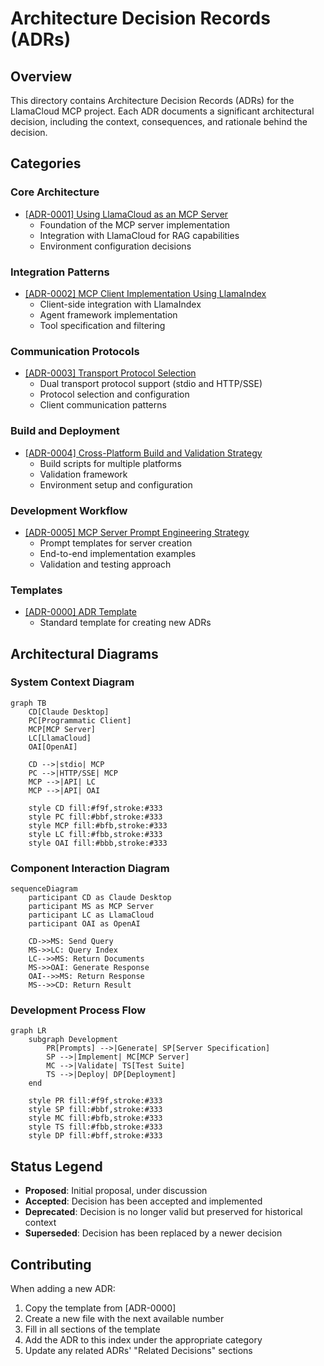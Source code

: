 # Architecture Decision Records (ADRs)

## Overview

This directory contains Architecture Decision Records (ADRs) for the LlamaCloud MCP project. Each ADR documents a significant architectural decision, including the context, consequences, and rationale behind the decision.

## Categories

### Core Architecture
- [[ADR-0001] Using LlamaCloud as an MCP Server](0001-llamacloud-mcp-server.md)
  - Foundation of the MCP server implementation
  - Integration with LlamaCloud for RAG capabilities
  - Environment configuration decisions

### Integration Patterns
- [[ADR-0002] MCP Client Implementation Using LlamaIndex](0002-mcp-client-implementation.md)
  - Client-side integration with LlamaIndex
  - Agent framework implementation
  - Tool specification and filtering

### Communication Protocols
- [[ADR-0003] Transport Protocol Selection](0003-transport-protocol-selection.md)
  - Dual transport protocol support (stdio and HTTP/SSE)
  - Protocol selection and configuration
  - Client communication patterns

### Build and Deployment
- [[ADR-0004] Cross-Platform Build and Validation Strategy](0004-build-and-validation.md)
  - Build scripts for multiple platforms
  - Validation framework
  - Environment setup and configuration

### Development Workflow
- [[ADR-0005] MCP Server Prompt Engineering Strategy](0005-mcp-server-prompt-engineering.md)
  - Prompt templates for server creation
  - End-to-end implementation examples
  - Validation and testing approach

### Templates
- [[ADR-0000] ADR Template](0000-adr-template.md)
  - Standard template for creating new ADRs

## Architectural Diagrams

### System Context Diagram

```mermaid
graph TB
    CD[Claude Desktop]
    PC[Programmatic Client]
    MCP[MCP Server]
    LC[LlamaCloud]
    OAI[OpenAI]
    
    CD -->|stdio| MCP
    PC -->|HTTP/SSE| MCP
    MCP -->|API| LC
    MCP -->|API| OAI
    
    style CD fill:#f9f,stroke:#333
    style PC fill:#bbf,stroke:#333
    style MCP fill:#bfb,stroke:#333
    style LC fill:#fbb,stroke:#333
    style OAI fill:#bbb,stroke:#333
```

### Component Interaction Diagram

```mermaid
sequenceDiagram
    participant CD as Claude Desktop
    participant MS as MCP Server
    participant LC as LlamaCloud
    participant OAI as OpenAI

    CD->>MS: Send Query
    MS->>LC: Query Index
    LC-->>MS: Return Documents
    MS->>OAI: Generate Response
    OAI-->>MS: Return Response
    MS-->>CD: Return Result
```

### Development Process Flow

```mermaid
graph LR
    subgraph Development
        PR[Prompts] -->|Generate| SP[Server Specification]
        SP -->|Implement| MC[MCP Server]
        MC -->|Validate| TS[Test Suite]
        TS -->|Deploy| DP[Deployment]
    end
    
    style PR fill:#f9f,stroke:#333
    style SP fill:#bbf,stroke:#333
    style MC fill:#bfb,stroke:#333
    style TS fill:#fbb,stroke:#333
    style DP fill:#bff,stroke:#333
```

## Status Legend

- **Proposed**: Initial proposal, under discussion
- **Accepted**: Decision has been accepted and implemented
- **Deprecated**: Decision is no longer valid but preserved for historical context
- **Superseded**: Decision has been replaced by a newer decision

## Contributing

When adding a new ADR:
1. Copy the template from [ADR-0000]
2. Create a new file with the next available number
3. Fill in all sections of the template
4. Add the ADR to this index under the appropriate category
5. Update any related ADRs' "Related Decisions" sections 